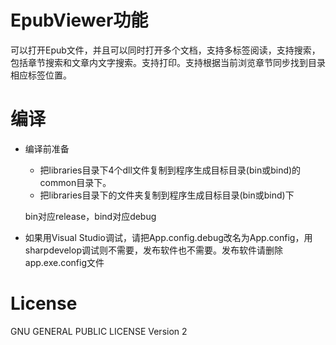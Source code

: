 # EpubViewer功能

可以打开Epub文件，并且可以同时打开多个文档，支持多标签阅读，支持搜索，包括章节搜索和文章内文字搜索。支持打印。支持根据当前浏览章节同步找到目录相应标签位置。


# 编译

+ 编译前准备
    - 把libraries目录下4个dll文件复制到程序生成目标目录(bin或bind)的common目录下。
    - 把libraries目录下的文件夹复制到程序生成目标目录(bin或bind)下

    bin对应release，bind对应debug

+ 如果用Visual Studio调试，请把App.config.debug改名为App.config，用sharpdevelop调试则不需要，发布软件也不需要。发布软件请删除app.exe.config文件


# License

GNU GENERAL PUBLIC LICENSE Version 2